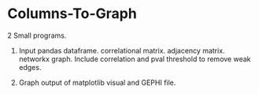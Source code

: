 # Columns-To-Graph

2 Small programs. 

1) Input pandas dataframe. correlational matrix. adjacency matrix. networkx graph. 
   Include correlation and pval threshold to remove weak edges. 



2) Graph output of matplotlib visual and GEPHI file.


